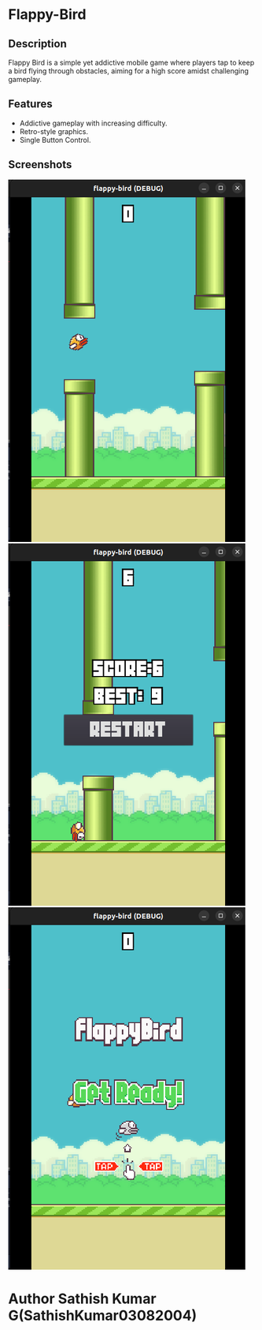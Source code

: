 # Flappy-Bird

## Description

Flappy Bird is a simple yet addictive mobile game where players tap to keep a bird flying through obstacles, aiming for a high score amidst challenging gameplay.


## Features
- Addictive gameplay with increasing difficulty.
- Retro-style graphics.
- Single Button Control.

## Screenshots

![Screenshot 1](/play.png)
![Screenshot 2](/restart-menu.png)
![Screenshot 2](/start-menu.png)


# Author Sathish Kumar G(SathishKumar03082004)
